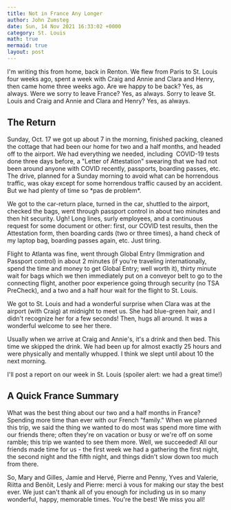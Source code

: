 ```yaml
---
title: Not in France Any Longer
author: John Zumsteg
date: Sun, 14 Nov 2021 16:33:02 +0000
category: St. Louis
math: true
mermaid: true
layout: post
---
```

I'm writing this from home, back in Renton. We flew from Paris to St. Louis four weeks ago, spent a week with Craig and Annie and Clara and Henry, then came home three weeks ago. Are we happy to be back? Yes, as always. Were we sorry to leave France? Yes, as always. Sorry to leave St. Louis and Craig and Annie and Clara and Henry? Yes, as always.
<h2>The Return</h2>
Sunday, Oct. 17 we got up about 7 in the morning, finished packing, cleaned the cottage that had been our home for two and a half months, and headed off to the airport. We had everything we needed, including &nbsp;COVID-19 tests done three days before, a "Letter of Attestation" swearing that we had not been around anyone with COVID recently, passports, boarding passes, etc. The drive, planned for a Sunday morning to avoid what can be horrendous traffic, was okay except for some horrendous traffic caused by an accident. But we had plenty of time so *pas de problem*.

We got to the car-return place, turned in the car, shuttled to the airport, checked the bags, went through passport control in about two minutes and then hit security. Ugh! Long lines, surly employees, and a continuous request for some document or other: first, our COVID test results, then the Attestation form, then boarding cards (two or three times), a hand check of my laptop bag, boarding passes again, etc. Just tiring.

Flight to Atlanta was fine, went through Global Entry (Immigration and Passport control) in about 2 minutes (if you're traveling internationally, spend the time and money to get Global Entry; well worth it), thirty minute wait for bags which we then immediately put on a conveyor belt to go to the connecting flight, another poor experience going through security (no TSA PreCheck), and a two and a half hour wait for the flight to St. Louis.

We got to St. Louis and had a wonderful surprise when Clara was at the airport (with Craig) at midnight to meet us. She had blue-green hair, and I didn't recognize her for a few seconds! Then, hugs all around. It was a wonderful welcome to see her there.

Usually when we arrive at Craig and Annie's, it's a drink and then bed. This time we skipped the drink. We had been up for almost exactly 25 hours and were physically and mentally whupped. I think we slept until about 10 the next morning.

I'll post a report on our week in St. Louis (spoiler alert: we had a great time!)
<h2>A Quick France Summary</h2>
What was the best thing about our two and a half months in France? Spending more time than ever with our French "family." When we planned this trip, we said the thing we wanted to do most was spend more time with our friends there; often they're on vacation or busy or we're off on some ramble; this trip we wanted to see them more. Well, we succeeded! All our friends made time for us - the first week we had a gathering the first night, the second night and the fifth night, and things didn't slow down too much from there.&nbsp;

So, Mary and Gilles, Jamie and Hervé, Pierre and Penny, Yves and Valerie, Riitta and Benôit, Lesly and Pierre: merci à vous for making our stay the best ever. We just can't thank all of you enough for including us in so many wonderful, happy, memorable times. You're the best! We miss you all!

